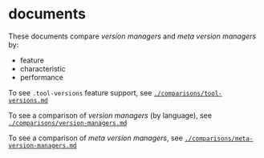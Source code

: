 # documents

These documents compare _version managers_ and _meta version managers_ by:

- feature
- characteristic
- performance

To see `.tool-versions` feature support, see [`./comparisons/tool-versions.md`](./comparisons/tool-versions.md)

To see a comparison of _version managers_ (by language), see [`./comparisons/version-managers.md`](./comparisons/version-managers.md)

To see a comparison of _meta version managers_, see [`./comparisons/meta-version-managers.md`](./comparisons/meta-version-managers.md)
